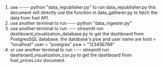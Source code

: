 1. use -----  python "data_republisher.py"     to run data_republisher.py this document will directly use the function in data_gatherer.py to fatch the data from fuel API.
2. use another terminal to run ----     python "data_ingester.py"
3. use another terminal to run ----     streamlit run dashboard_visualization_database.py    to get the dashboard from PostgresSQL database.
                                                                                                                        the database's psw and user name are 
                                                                                                                        host = "localhost"
                                                                                                                        user = "postgres"
                                                                                                                        psw = "123456789"
4. or use another terminal to run ----     streamlit run dashboard_visualization_csv.py    to get the dashboard from fuel_prices.csv document.
